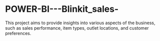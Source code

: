 # POWER-BI---Blinkit_sales-
This project aims to provide insights into various aspects of the business, such as sales performance, item types, outlet locations, and customer preferences.

